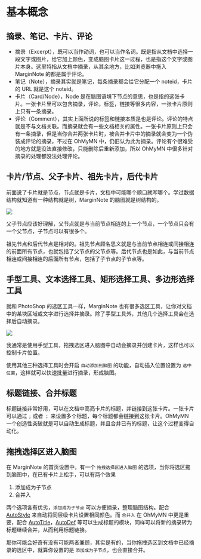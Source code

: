 # 基本概念

## 摘录、笔记、卡片、评论

- 摘录（Excerpt），既可以当作动词，也可以当作名词。既是指从文档中选择一段文字或图片，给它加上颜色，变成脑图卡片这一过程，也是指这个文字或图片本身。这里特指从文档中摘录，从其余地方，比如浏览器中拖入 MarginNote 的都是属于评论。
- 笔记（Note），摘录其实就是笔记，每条摘录都会给它分配一个 noteid，卡片的 URL 就是这个 noteid。
- 卡片（Card/Node），Node 是在脑图语境下节点的意思，也是指的这张卡片。一张卡片里可以包含摘录，评论，标签，链接等很多内容，一张卡片原则上只有一条摘录。
- 评论（Comment），其实上面所说的标签和链接本质是也是评论。评论的特点就是不与文档关联。而摘录就会有一些文档相关的属性。一张卡片原则上只会有一条摘录，但是当你合并两张卡片时，被合并卡片中的摘录就会变为一个伪装成评论的摘录，不过在 OhMyMN 中，仍旧认为此为摘录。评论有个很难受的地方就是没法直接修改，只能删除后重新添加，所以 OhMyMN 中很多针对摘录的处理都没法处理评论。

## 卡片/节点、父子卡片、祖先卡片，后代卡片

前面说了卡片就是节点，节点就是卡片，文档中可能哪个顺口就写哪个。学过数据结构就知道有一种结构就是树，MarginNote 的脑图就是树结构的。

![](https://testmnbbs.oss-cn-zhangjiakou.aliyuncs.com/pic20220521005122.png?x-oss-process=base_webp)

父子节点应该好理解，父节点就是与当前节点相连的上一个节点，一个节点只会有一个父节点，子节点可以有很多个。

祖先节点和后代节点是相对的。祖先节点顾名思义就是与当前节点相连或间接相连的前面所有节点，也就包括了父节点的父节点等。后代节点也是如此，与当前节点相连或间接相连的后面所有节点，包括了子节点的子节点等。

## 手型工具、文本选择工具、矩形选择工具、多边形选择工具

就和 PhotoShop 的选区工具一样，MarginNote 也有很多选区工具，让你对文档中的某块区域或文字进行选择并摘录。除了手型工具外，其他几个选择工具会在选择后自动摘录。

![](https://testmnbbs.oss-cn-zhangjiakou.aliyuncs.com/pic20220507111341.png?x-oss-process=base_webp)

我通常是使用手型工具，拖拽选区进入脑图中自动会摘录并创建卡片，这样也可以控制卡片位置。

使用其他三种选择工具时会开启 `自动添加到脑图` 的功能，自动插入位置设置为 `选中位置`，这样就可以快速批量进行摘录，形成脑图。

## 标题链接、合并标题

标题链接非常好用，可以在文档中高亮卡片的标题，并链接到这张卡片。一张卡片可以通过 `;` 或者 `；` 来设置多个标题，每个标题都会链接到这张卡片。OhMyMN 一个创造性突破就是可以自动生成标题，并且合并已有的标题，让这个过程变得自动化。

## 拖拽选择区进入脑图

在 MarginNote 的首页设置中，有一个 `拖拽选择区进入脑图` 的选项，当你将选区拖到脑图中，在已有卡片上松手，可以有两个效果

1. 添加成为子节点
2. 合并入

两个选项各有优劣，`添加成为子节点` 可以方便摘录，整理脑图结构。配合 [AutoStyle](modules/autostyle.md) 来自动将同层级卡片设置相同颜色。而 `合并入` 在 OhMyMN 中更是重要，配合 [AutoTitle](modules/anotherautotitle.md)，[AutoDef](modules/anotherautodef.md) 等可以生成标题的模块，同样可以将新的摘录转为标题继续合并，从而利用标题链接。

那你可能会好奇有没有可能两者兼顾，其实是有的，当你拖拽选区到文档中已经摘录的选区中，就算你设置的是 `添加成为子节点`，也会直接合并。